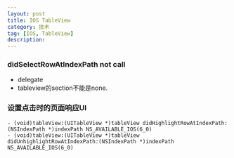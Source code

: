 ```yaml
---
layout: post
title: IOS TableView
category: 技术
tag: [IOS, TableView]
description:  
---
```


### didSelectRowAtIndexPath not call

- delegate
- tableview的section不能是none.

### 设置点击时的页面响应UI

	- (void)tableView:(UITableView *)tableView didHighlightRowAtIndexPath:(NSIndexPath *)indexPath NS_AVAILABLE_IOS(6_0)
	- (void)tableView:(UITableView *)tableView didUnhighlightRowAtIndexPath:(NSIndexPath *)indexPath NS_AVAILABLE_IOS(6_0)